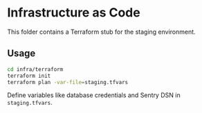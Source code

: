 # Infrastructure as Code

This folder contains a Terraform stub for the staging environment.

## Usage

```bash
cd infra/terraform
terraform init
terraform plan -var-file=staging.tfvars
```

Define variables like database credentials and Sentry DSN in `staging.tfvars`.
